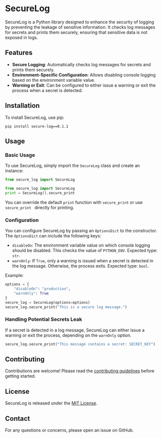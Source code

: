 # SecureLog

SecureLog is a Python library designed to enhance the security of logging by preventing the leakage of sensitive information. It checks log messages for secrets and prints them securely, ensuring that sensitive data is not exposed in logs.

## Features

- **Secure Logging**: Automatically checks log messages for secrets and prints them securely.
- **Environment-Specific Configuration**: Allows disabling console logging based on the environment variable value.
- **Warning or Exit**: Can be configured to either issue a warning or exit the process when a secret is detected.

## Installation

To install SecureLog, use pip:

```
pip install secure-log==0.1.1
```

## Usage

### Basic Usage

To use SecureLog, simply import the `SecureLog` class and create an instance:

```python
from secure_log import SecureLog

from secure_log import SecureLog
print = SecureLog().secure_print
```
You can override the default `print` function with `secure_print` or use `secure_print ` directly for printing.

### Configuration

You can configure SecureLog by passing an `OptionsDict` to the constructor. The `OptionsDict` can include the following keys:

- `disableOn`: The environment variable value on which console logging should be disabled. This checks the value of `PYTHON_ENV`. Expected type: `str`.
- `warnOnly`: If `True`, only a warning is issued when a secret is detected in the log message. Otherwise, the process exits. Expected type: `bool`.

Example:

```python
options = {
    "disableOn": "production",
    "warnOnly": True
}
secure_log = SecureLog(options=options)
secure_log.secure_print("This is a secure log message.")
```

### Handling Potential Secrets Leak

If a secret is detected in a log message, SecureLog can either issue a warning or exit the process, depending on the `warnOnly` option.

```python
secure_log.secure_print("This message contains a secret: SECRET_KEY")
```

## Contributing

Contributions are welcome! Please read the [contributing guidelines](CONTRIBUTING.md) before getting started.

## License

SecureLog is released under the [MIT License](LICENSE).

## Contact

For any questions or concerns, please open an issue on GitHub.